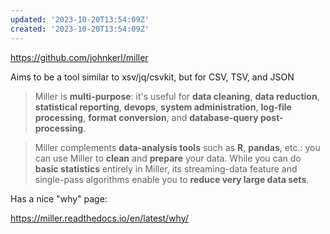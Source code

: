 ```yaml
---
updated: '2023-10-20T13:54:09Z'
created: '2023-10-20T13:54:09Z'
---
```

https://github.com/johnkerl/miller

Aims to be a tool similar to xsv/jq/csvkit, but for CSV, TSV, and JSON

> Miller is **multi-purpose**: it's useful for **data cleaning**, **data reduction**, **statistical reporting**, **devops**, **system administration**, **log-file processing**, **format conversion**, and **database-query post-processing**.

> Miller complements **data-analysis tools** such as **R**, **pandas**, etc.: you can use Miller to **clean** and **prepare** your data. While you can do **basic statistics** entirely in Miller, its streaming-data feature and single-pass algorithms enable you to **reduce very large data sets**.

Has a nice "why" page:

https://miller.readthedocs.io/en/latest/why/